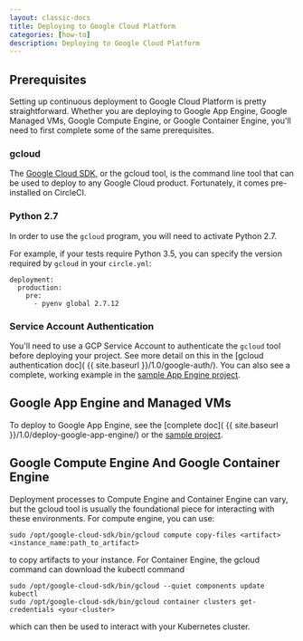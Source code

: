 ```yaml
---
layout: classic-docs
title: Deploying to Google Cloud Platform
categories: [how-to]
description: Deploying to Google Cloud Platform
---
```


## Prerequisites

Setting up continuous deployment to Google Cloud Platform is pretty 
straightforward. Whether you are deploying to Google App Engine, Google Managed 
VMs, Google Compute Engine, or Google Container Engine, you'll need to first 
complete some of the same prerequisites.

### gcloud

The [Google Cloud SDK](https://cloud.google.com/sdk/), or the gcloud tool, is 
the command line tool that can be used to deploy to any Google Cloud product. 
Fortunately, it comes pre-installed on CircleCI.

### Python 2.7

In order to use the `gcloud` program, you will need to activate Python 2.7.

For example, if your tests require Python 3.5, you can specify the version required by `gcloud` in your `circle.yml`:

```
deployment:
  production:
    pre:
      - pyenv global 2.7.12
```

### Service Account Authentication

You'll need to use a GCP Service Account to authenticate the `gcloud` tool 
before deploying your project. See more detail on this in the 
[gcloud authentication doc]( {{ site.baseurl }}/1.0/google-auth/). You can also see 
a complete, working example in the 
[sample App Engine project](https://github.com/GoogleCloudPlatform/continuous-deployment-circle).

## Google App Engine and Managed VMs

To deploy to Google App Engine, see the 
[complete doc]( {{ site.baseurl }}/1.0/deploy-google-app-engine/) or the 
[sample project](https://github.com/GoogleCloudPlatform/continuous-deployment-circle).

## Google Compute Engine And Google Container Engine

Deployment processes to Compute Engine and Container Engine can vary, but the 
gcloud tool is usually the foundational piece for interacting with these 
environments. For compute engine, you can use:

```
sudo /opt/google-cloud-sdk/bin/gcloud compute copy-files <artifact> <instance_name:path_to_artifact>
```

to copy artifacts to your instance. For Container Engine, the gcloud command can download the kubectl command

```
sudo /opt/google-cloud-sdk/bin/gcloud --quiet components update kubectl
sudo /opt/google-cloud-sdk/bin/gcloud container clusters get-credentials <your-cluster>
```

which can then be used to interact with your Kubernetes cluster.
